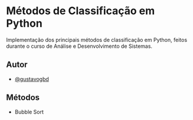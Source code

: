 
# Métodos de Classificação em Python

Implementação dos principais métodos de classificação em Python, feitos durante o curso de Análise e Desenvolvimento de Sistemas.




## Autor

- [@gustavogbd](https://www.github.com/Gustavogbd)


## Métodos 

- Bubble Sort


